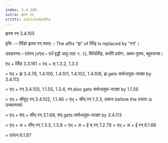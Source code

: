 ```yaml
---
index: 3.4.105
sutra: झस्य रन्
vritti: satishabodha
---
```



 झस्य रन् 3.4.105 


वृत्तिः --ः लिँङो झस्‍य रन् स्‍यात् । The affix “झ” of लिँङ् is replaced by “रन्”। 


उदाहरणम् – एधेरन् (√एध् – एधँ वृद्धौ धातु-पाठः १. २), विधिलिँङ्, कर्तरि प्रयोग:, प्रथम-पुरुषः, बहुवचनम्। 

एध् + लिँङ् 3.3.161 = एध् + ल् 1.3.2, 1.3.3 

= एध् + झ 3.4.78, 1.4.100, 1.4.101, 1.4.102, 1.4.108, झ gets सार्वधातुक-सञ्ज्ञा by 3.4.113 

= एध् + रन् 3.4.105, 1.1.55, 1.3.4, रन् also gets सार्वधातुक-सञ्ज्ञा by 1.1.56 

= एध् + सीयुट् रन् 3.4.102, 1.1.46 = एध् + सीय् रन् 1.3.3, उकारः before the टकारः is उच्चारणार्थ: 

= एध् + शप् + सीय् रन् 3.1.68, शप् gets सार्वधातुक-सञ्ज्ञा by 3.4.113 

= एध् + अ + सीय् रन् 1.3.3, 1.3.8 = एध् + अ + ई य् रन् 7.2.79 = एध् + अ + ई रन् 6.1.66 

= एधेरन् 6.1.87 


